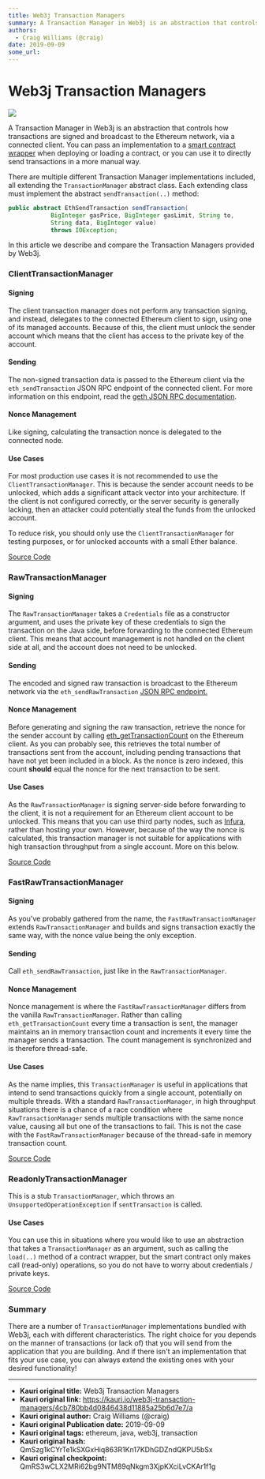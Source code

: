 ```yaml
---
title: Web3j Transaction Managers
summary: A Transaction Manager in Web3j is an abstraction that controls how transactions are signed and broadcast to the Ethereum network, via a connected client. You can pass an implementation to a smart contract wrapper when deploying or loading a contract, or you can use it to directly send transactions in a more manual way. There are multiple different Transaction Manager implementations included, all extending the TransactionManager abstract class. Each extending class must implement the abstract se
authors:
  - Craig Williams (@craig)
date: 2019-09-09
some_url: 
---
```


# Web3j Transaction Managers

![](https://ipfs.infura.io/ipfs/QmaxTCcpfWnCSvMpXDZUQxZKEgDkh1xcRHzhiQ8SGQdBF7)


A Transaction Manager in Web3j is an abstraction that controls how transactions are signed and broadcast to the Ethereum network, via a connected client.  You can pass an implementation to a [smart contract wrapper](https://kauri.io/article/84475132317d4d6a84a2c42eb9348e4b/generate-a-java-wrapper-from-your-smart-contract) when deploying or loading a contract, or you can use it to directly send transactions in a more manual way.

There are multiple different Transaction Manager implementations included, all extending the `TransactionManager` abstract class.  Each extending class must implement the abstract `sendTransaction(..)` method:

```java
public abstract EthSendTransaction sendTransaction(
            BigInteger gasPrice, BigInteger gasLimit, String to,
            String data, BigInteger value)
            throws IOException;
```

In this article we describe and compare the Transaction Managers provided by Web3j.

### ClientTransactionManager

#### Signing

The client transaction manager does not perform any transaction signing, and instead, delegates to the connected Ethereum client to sign, using one of its managed accounts.  Because of this, the client must unlock the sender account which means that the client has access to the private key of the account.

#### Sending

The non-signed transaction data is passed to the Ethereum client via the `eth_sendTransaction` JSON RPC endpoint of the connected client.  For more information on this endpoint, read the [geth JSON RPC documentation](https://github.com/ethereum/wiki/wiki/JSON-RPC#eth_sendtransaction).

#### Nonce Management

Like signing, calculating the transaction nonce is delegated to the connected node.

#### Use Cases

For most production use cases it is not recommended to use the `ClientTransactionManager`.  This is because the sender account needs to be unlocked, which adds a significant attack vector into your architecture.  If the client is not configured correctly,  or the server security is generally lacking, then an attacker could potentially steal the funds from the unlocked account.

To reduce risk, you should only use the `ClientTransactionManager` for testing purposes, or for unlocked accounts with a small Ether balance.

[Source Code](https://github.com/web3j/web3j/blob/master/core/src/main/java/org/web3j/tx/ClientTransactionManager.java)

### RawTransactionManager

#### Signing

The `RawTransactionManager` takes a `Credentials` file as a constructor argument, and uses the private key of these credentials to sign the transaction on the Java side, before forwarding to the connected Ethereum client.  This means that account management is not handled on the client side at all, and the account does not need to be unlocked.

#### Sending

The encoded and signed raw transaction is broadcast to the Ethereum network via the `eth_sendRawTransaction` [JSON RPC endpoint.](https://github.com/ethereum/wiki/wiki/JSON-RPC#eth_sendrawtransaction)

#### Nonce Management

Before generating and signing the raw transaction, retrieve the nonce for the sender account by calling [eth_getTransactionCount](https://github.com/ethereum/wiki/wiki/JSON-RPC#eth_gettransactioncount) on the Ethereum client.  As you can probably see, this retrieves the total number of transactions sent from the account, including pending transactions that have not yet been included in a block.  As the nonce is zero indexed, this count **should**  equal the nonce for the next transaction to be sent.

#### Use Cases

As the `RawTransactionManager` is signing server-side before forwarding to the client, it is not a requirement for an Ethereum client account to be unlocked.  This means that you can use third party nodes, such as [Infura](https://infura.io/), rather than hosting your own.  However, because of the way the nonce is calculated, this transaction manager is not suitable for applications with high transaction throughput from a single account.  More on this below.

[Source Code](https://github.com/web3j/web3j/blob/master/core/src/main/java/org/web3j/tx/RawTransactionManager.java)

### FastRawTransactionManager

#### Signing

As you've probably gathered from the name, the `FastRawTransactionManager` extends `RawTransactionManager` and builds and signs transaction exactly the same way, with the nonce value being the only exception.

#### Sending

Call `eth_sendRawTransaction`, just like in the `RawTransactionManager`.

#### Nonce Management

Nonce management is where the `FastRawTransactionManager` differs from the vanilla `RawTransactionManager`.  Rather than calling `eth_getTransactionCount` every time a transaction is sent, the manager maintains an in memory transaction count and increments it every time the manager sends a transaction.  The count management is synchronized and is therefore thread-safe.

#### Use Cases

As the name implies, this `TransactionManager` is useful in applications that intend to send transactions quickly from a single account, potentially on multiple threads.  With a standard `RawTransactionManager`, in high throughput situations there is a chance of a race condition where `RawTransactionManager` sends multiple transactions with the same nonce value, causing all but one of the transactions to fail.  This is not the case with the `FastRawTransactionManager` because of the thread-safe in memory transaction count.

[Source Code](https://github.com/web3j/web3j/blob/master/core/src/main/java/org/web3j/tx/FastRawTransactionManager.java)

### ReadonlyTransactionManager

This is a stub `TransactionManager`, which throws an `UnsupportedOperationException` if `sentTransaction` is called.

#### Use Cases

You can use this in situations where you would like to use an abstraction that takes a `TransactionManager` as an argument, such as calling the `load(..)` method of a contract wrapper, but the smart contract only makes call (read-only) operations, so you do not have to worry about credentials / private keys.

[Source Code](https://github.com/web3j/web3j/blob/master/core/src/main/java/org/web3j/tx/ReadonlyTransactionManager.java)

### Summary

There are a number of `TransactionManager` implementations bundled with Web3j, each with different characteristics.  The right choice for you depends on the manner of transactions (or lack of) that you will send from the application that you are building.  And if there isn't an implementation that fits your use case, you can always extend the existing ones with your desired functionality!


---

- **Kauri original title:** Web3j Transaction Managers
- **Kauri original link:** https://kauri.io/web3j-transaction-managers/4cb780bb4d0846438d11885a25b6d7e7/a
- **Kauri original author:** Craig Williams (@craig)
- **Kauri original Publication date:** 2019-09-09
- **Kauri original tags:** ethereum, java, web3j, transaction
- **Kauri original hash:** QmSzg1kCYrTe1kSXGxHiq863R1Kn17KDhGDZndQKPU5bSx
- **Kauri original checkpoint:** QmRS3wCLX2MRi62bg9NTM89qNkgm3XjpKXciLvCKAr1f1g



